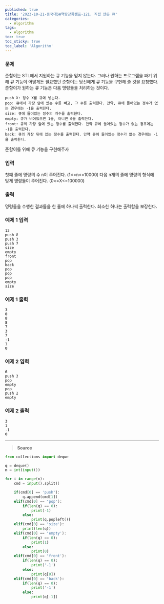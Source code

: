 ```yaml
---
published: true
title: '2023-10-21-동국대SW역량강화캠프-121. 직접 만든 큐'
categories:
  - Algorithm
tags:
  - Algorithm
toc: true
toc_sticky: true
toc_label: 'Algorithm'
---
```


### **문제**

준함이는 STL에서 지원하는 큐 기능을 믿지 않는다.
그러나 원하는 프로그램을 짜기 위해 큐 기능이 어떻게든 필요했던 준함이는 당신에게 큐 기능을 구현해 줄 것을 요청했다.
준함이가 원하는 큐 기능은 다음 명령들을 처리하는 것이다.

```
push X: 정수 X를 큐에 넣는다.
pop: 큐에서 가장 앞에 있는 수를 빼고, 그 수를 출력한다. 만약, 큐에 들어있는 정수가 없는 경우에는 -1을 출력한다.
size: 큐에 들어있는 정수의 개수를 출력한다.
empty: 큐가 비어있으면 1을, 아니면 0을 출력한다.
front: 큐의 가장 앞에 있는 정수를 출력한다. 만약 큐에 들어있는 정수가 없는 경우에는 -1을 출력한다.
back: 큐의 가장 뒤에 있는 정수를 출력한다. 만약 큐에 들어있는 정수가 없는 경우에는 -1을 출력한다.
```

준함이를 위해 큐 기능을 구현해주자

### **입력**

첫째 줄에 명령의 수 n이 주어진다. (1<=n<=10000)
다음 n개의 줄에 명령의 형식에 맞게 명령들이 주어진다. (0<=X<=100000)

### **출력**

명령들을 수행한 결과들을 한 줄에 하나씩 출력한다. 최소한 하나는 출력함을 보장한다.

### **예제 1 입력**

```
13
push 8
push 3
push 7
size
empty
front
pop
back
pop
pop
pop
empty
size
```

### **예제 1 출력**

```
3
0
8
8
7
3
7
-1
1
0
```

### **예제 2 입력**

```
6
push 3
pop
empty
pop
push 2
empty
```

### **예제 2 출력**

```
3
1
-1
0
```

---

> **Source**

```python
from collections import deque

q = deque()
n = int(input())

for i in range(n):
	cmd = input().split()

	if(cmd[0] == 'push'):
		q.append(cmd[1])
	elif(cmd[0] == 'pop'):
		if(len(q) == 0):
			print(-1)
		else:
			print(q.popleft())
	elif(cmd[0] == 'size'):
		print(len(q))
	elif(cmd[0] == 'empty'):
		if(len(q) == 0):
			print(1)
		else:
			print(0)
	elif(cmd[0] == 'front'):
		if(len(q) == 0):
			print('-1')
		else:
			print(q[0])
	elif(cmd[0] == 'back'):
		if(len(q) == 0):
			print('-1')
		else:
			print(q[-1])
```

